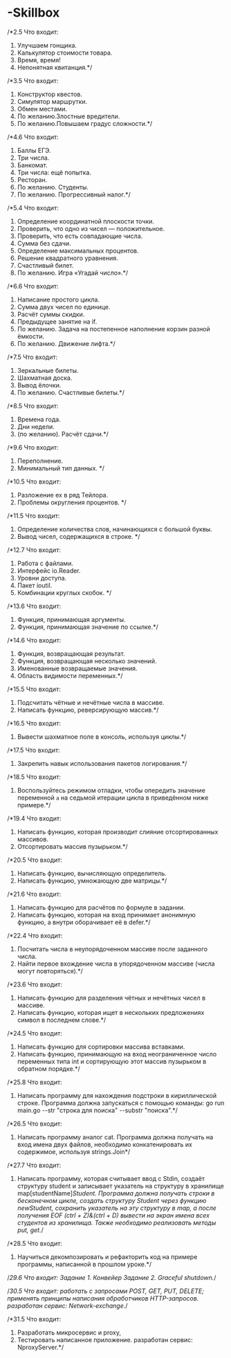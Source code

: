 # -Skillbox
/*2.5 
Что входит:
1. Улучшаем гонщика.
2. Калькулятор стоимости товара.
3. Время, время!
4. Непонятная квитанция.*/

/*3.5 
Что входит:
1. Конструктор квестов.
2. Симулятор маршрутки.
3. Обмен местами.
4. По желанию.Злостные вредители.
5. По желанию.Повышаем градус сложности.*/

/*4.6 
Что входит:
1. Баллы ЕГЭ.
2. Три числа.
3. Банкомат.
4. Три числа: ещё попытка.
5. Ресторан.
6. По желанию. Студенты.
8. По желанию. Прогрессивный налог.*/

/*5.4 
Что входит:
1. Определение координатной плоскости точки.
2. Проверить, что одно из чисел — положительное.
3. Проверить, что есть совпадающие числа.
4. Сумма без сдачи.
5. Определение максимальных процентов.
6. Решение квадратного уравнения.
7. Счастливый билет.
8. По желанию. Игра «Угадай число».*/

/*6.6 
Что входит:
1. Написание простого цикла.
2. Сумма двух чисел по единице.
3. Расчёт суммы скидки.
4. Предыдущее занятие на if.
5. По желанию. Задача на постепенное наполнение корзин разной ёмкости.
6. По желанию. Движение лифта.*/

/*7.5 
Что входит:
1. Зеркальные билеты.
2. Шахматная доска.
3. Вывод ёлочки.
4. По желанию. Счастливые билеты.*/

/*8.5 
Что входит:
1. Времена года.
2. Дни недели.
3. (по желанию). Расчёт сдачи.*/

/*9.6 
Что входит:
1. Переполнение.
2. Минимальный тип данных. */

/*10.5 
Что входит:
1. Разложение ex в ряд Тейлора.
2. Проблемы округления процентов. */

/*11.5 
Что входит:
1. Определение количества слов, начинающихся с большой буквы.
2. Вывод чисел, содержащихся в строке. */

/*12.7 
Что входит:
1. Работа с файлами.
2. Интерфейс io.Reader.
3. Уровни доступа.
4. Пакет ioutil.
5. Комбинации круглых скобок. */

/*13.6 
Что входит:
1. Функция, принимающая аргументы.
2. Функция, принимающая значение по ссылке.*/

/*14.6 
Что входит:
1. Функция, возвращающая результат.
2. Функция, возвращающая несколько значений.
3. Именованные возвращаемые значения.
4. Область видимости переменных.*/

/*15.5 
Что входит:
1. Подсчитать чётные и нечётные числа в массиве.
2. Написать функцию, реверсирующую массив.*/

/*16.5 
Что входит:
1. Вывести шахматное поле в консоль, используя циклы.*/

/*17.5 
Что входит:
1. Закрепить навык использования пакетов логирования.*/

/*18.5 
Что входит:
1. Воспользуйтесь режимом отладки, чтобы опередить значение
переменной `a` на седьмой итерации цикла в приведённом ниже примере.*/

/*19.4 
Что входит:
1. Написать функцию, которая производит слияние отсортированных массивов.
2. Отсортировать массив пузырьком.*/

/*20.5 
Что входит:
1. Написать функцию, вычисляющую определитель.
2. Написать функцию, умножающую две матрицы.*/

/*21.6 
Что входит:
1. Написать функцию для расчётов по формуле в задании.
2. Написать функцию, которая на вход принимает анонимную функцию, а внутри оборачивает её в defer.*/

/*22.4 
Что входит:
1. Посчитать числа в неупорядоченном массиве после заданного числа.
2. Найти первое вхождение числа в упорядоченном массиве (числа могут повторяться).*/

/*23.6 
Что входит:
1. Написать функцию для разделения чётных и нечётных чисел в массиве.
2. Написать функцию, которая ищет в нескольких предложениях символ в последнем слове.*/

/*24.5 
Что входит:
1. Написать функцию для сортировки массива вставками.
2. Написать функцию, принимающую на вход неограниченное число
	переменных типа int и сортирующую этот массив пузырьком в обратном порядке.*/

/*25.8 
Что входит:
1. Написать программу для нахождения подстроки в кириллической строке.
Программа должна запускаться с помощью команды:
go run main.go --str "строка для поиска" --substr "поиска".*/

/*26.5 
Что входит:
1. Написать программу аналог cat.
Программа должна получать на вход имена двух файлов,
необходимо  конкатенировать их содержимое, используя strings.Join*/

/*27.7 
Что входит:
1. Написать программу, которая считывает ввод с Stdin,
создаёт структуру student и записывает указатель на структуру
в хранилище map[studentName]*Student.
Программа должна получать строки в бесконечном цикле,
создать структуру Student через функцию newStudent,
сохранить указатель на эту структуру в map, а после получения EOF (ctrl + Z)&(ctrl + D)
вывести на экран имена всех студентов из хранилища.
Также необходимо реализовать методы put, get.*/

/*28.5 
Что входит:
1. Научиться декомпозировать и рефакторить код на примере программы, 
написанной в прошлом уроке.*/

/*29.6 
Что входит:
Задание 1. Конвейер
Задание 2. Graceful shutdown.*/

/*30.5 
Что входит:
работать с запросами POST, GET, PUT, DELETE;
применять принципы написания обработчиков HTTP-запросов.
разработан сервис: Network-exchange.*/

/*31.5 
Что входит:
1. Разработать микросервис и proxy,
2. Тестировать написанное приложение.
разработан сервис: NproxyServer.*/
